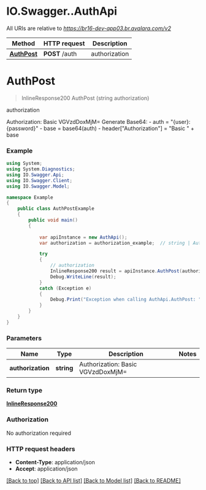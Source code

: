 # IO.Swagger..AuthApi

All URIs are relative to *https://br16-dev-app03.br.avalara.com/v2*

Method | HTTP request | Description
------------- | ------------- | -------------
[**AuthPost**](AuthApi.md#authpost) | **POST** /auth | authorization


<a name="authpost"></a>
# **AuthPost**
> InlineResponse200 AuthPost (string authorization)

authorization

Authorization: Basic VGVzdDoxMjM=  Generate Base64:  - auth = \"{user}:{password}\"  - base = base64(auth)  - header[\"Authorization\"] = \"Basic \" + base 

### Example
```csharp
using System;
using System.Diagnostics;
using IO.Swagger.Api;
using IO.Swagger.Client;
using IO.Swagger.Model;

namespace Example
{
    public class AuthPostExample
    {
        public void main()
        {
            
            var apiInstance = new AuthApi();
            var authorization = authorization_example;  // string | Authorization: Basic VGVzdDoxMjM= 

            try
            {
                // authorization
                InlineResponse200 result = apiInstance.AuthPost(authorization);
                Debug.WriteLine(result);
            }
            catch (Exception e)
            {
                Debug.Print("Exception when calling AuthApi.AuthPost: " + e.Message );
            }
        }
    }
}
```

### Parameters

Name | Type | Description  | Notes
------------- | ------------- | ------------- | -------------
 **authorization** | **string**| Authorization: Basic VGVzdDoxMjM&#x3D;  | 

### Return type

[**InlineResponse200**](InlineResponse200.md)

### Authorization

No authorization required

### HTTP request headers

 - **Content-Type**: application/json
 - **Accept**: application/json

[[Back to top]](#) [[Back to API list]](../README.md#documentation-for-api-endpoints) [[Back to Model list]](../README.md#documentation-for-models) [[Back to README]](../README.md)

